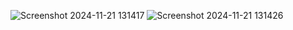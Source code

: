 ![Screenshot 2024-11-21 131417](https://github.com/user-attachments/assets/ec61307b-7a0e-4d19-89b3-8ac0f9d2c646)
![Screenshot 2024-11-21 131426](https://github.com/user-attachments/assets/bcb07054-a9df-4117-8150-3fd7147f117a)
